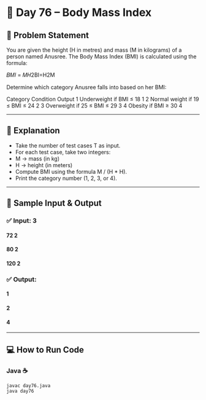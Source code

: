 # 🌟 Day 76 – Body Mass Index

## 📝 Problem Statement

You are given the height (H in metres) and mass (M in kilograms) of a person named Anusree.
The Body Mass Index (BMI) is calculated using the formula:

𝐵𝑀𝐼 = 𝑀𝐻2BI=H2M

Determine which category Anusree falls into based on her BMI:

Category	Condition	Output
1	Underweight if BMI ≤ 18	1
2	Normal weight if 19 ≤ BMI ≤ 24	2
3	Overweight if 25 ≤ BMI ≤ 29	3
4	Obesity if BMI ≥ 30	4

---

## 📖 Explanation

- Take the number of test cases T as input.
- For each test case, take two integers:
- M → mass (in kg)
- H → height (in meters)
- Compute BMI using the formula M / (H * H).
- Print the category number (1, 2, 3, or 4).

---

## 📝 Sample Input & Output

### ✅ Input: 3
#### 72 2
#### 80 2
#### 120 2

### ✅ Output:
#### 1
#### 2
#### 4

---

## 💻 How to Run Code
### Java ☕
```
javac day76.java
java day76
